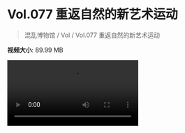 # Vol.077 重返自然的新艺术运动

> 混乱博物馆 / Vol / Vol.077 重返自然的新艺术运动

**视频大小**: 89.99 MB

<div class="video"><video src="https://file.hsyhx.top/video/混乱博物馆/Vol/077.mp4" controls preload>🤔 您的浏览器不支持 video 标签</video></div>